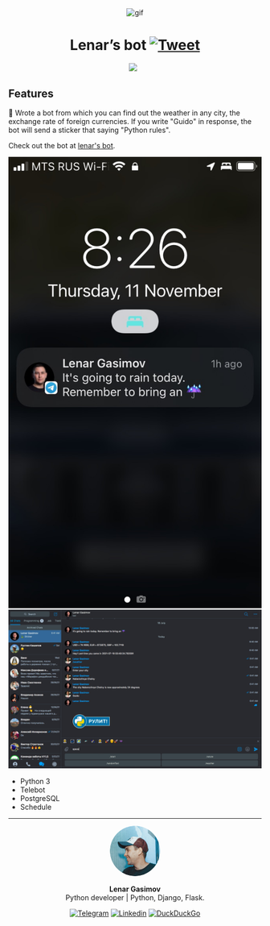 <p align="center">
<img width="" src="https://media.giphy.com/media/TRklv98Fvo0Tu/giphy.gif" align="center" alt="gif" />
<h1 align="center">Lenar’s bot
    <a href="https://img.shields.io/twitter/url/http/shields.io.svg?style=social)](https://twitter.com/intent/tweet?&url=https://github.com/lenargasimov/stickerbot&via=lenargasimov&hashtags=python,bot,telegram,developers">
      <img alt="Tweet" src="https://img.shields.io/twitter/url/http/shields.io.svg?style=social" />
    </a>
</h1>
</p>

<p align="center">
    <img src="https://img.shields.io/github/last-commit/lenargasimov/stickerbot?style=plastic">
    <img src="https://img.shields.io/github/forks/lenargasimov/stickerbot.svg" alt="">
    <img src="https://img.shields.io/github/stars/lenargasimov/stickerbot.svg" alt="">
</p>

## Features

🔮 Wrote a bot from which you can find out the weather in any city, the exchange rate of foreign currencies. If you 
write "Guido" in response, the bot will send a sticker that saying "Python rules".

Check out the bot at [lenar's bot](https://t.me/itpytonbot).

![rain](rain.png)
![bot](bot.png)

- Python 3
- Telebot
- PostgreSQL
- Schedule

---

<div align='center'>

<img style="border-radius: 50%" src="image/profile-rounded.png" width="100px;" alt=""/>
<br>
  
<p>
<b>Lenar Gasimov</b><br>Python developer | Python, Django, Flask.</p>
    
[![Telegram](https://img.shields.io/badge/Telegram-2CA5E0?style=for-the-badge&logo=telegram&logoColor=white)](https://t.me/lenargasimov)
[![Linkedin](https://img.shields.io/badge/linkedin-%230077B5.svg?&style=for-the-badge&logo=linkedin&logoColor=white)](https://www.linkedin.com/in/lenargasimov)
[![DuckDuckGo](https://img.shields.io/badge/email-DE5833?style=for-the-badge&logo=DuckDuckGo&logoColor=white)](mailto:lenargasimov@duck.com)
</div>